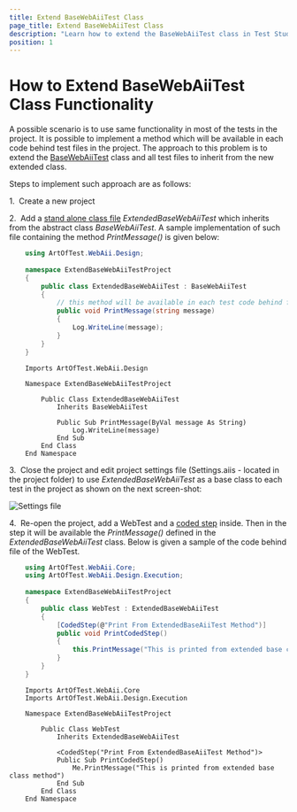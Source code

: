 ```yaml
---
title: Extend BaseWebAiiTest Class
page_title: Extend BaseWebAiiTest Class
description: "Learn how to extend the BaseWebAiiTest class in Test Studio to add shared methods and functionality across all coded tests. Step-by-step guide with C# and VB.NET examples for improved code reuse and maintainability."
position: 1
---
```

# How to Extend BaseWebAiiTest Class Functionality #

A possible scenario is to use same functionality in most of the tests in the project. It is possible to implement a method which will be available in each code behind test files in the project. The approach to this problem is to extend the <a href="https://docs.telerik.com/teststudioapi/html/T_ArtOfTest_WebAii_Design_BaseWebAiiTest.htm" target="_blank">BaseWebAiiTest</a> class and all test files to inherit from the new extended class.

Steps to implement such approach are as follows:

1.&nbsp; Create a new project

2.&nbsp; Add a <a href="/features/coded-steps/standalone-code-file" target="_blank">stand alone class file</a> *ExtendedBaseWebAiiTest* which inherits from the abstract class *BaseWebAiiTest*. A sample implementation of such file containing the method *PrintMessage()* is given below:

```C#
	using ArtOfTest.WebAii.Design;
	
	namespace ExtendBaseWebAiiTestProject
	{
    	public class ExtendedBaseWebAiiTest : BaseWebAiiTest
    	{
			// this method will be available in each test code behind file coded step
        	public void PrintMessage(string message)
        	{
            	Log.WriteLine(message);
        	}
    	}
	}
```
```VB
	Imports ArtOfTest.WebAii.Design
	
	Namespace ExtendBaseWebAiiTestProject
	
	    Public Class ExtendedBaseWebAiiTest
	        Inherits BaseWebAiiTest
	        
	        Public Sub PrintMessage(ByVal message As String)
	            Log.WriteLine(message)
	        End Sub
	    End Class
	End Namespace
```

3.&nbsp; Close the project and edit project settings file (Settings.aiis - located in the project folder) to use *ExtendedBaseWebAiiTest* as a base class to each test in the project as shown on the next screen-shot:

![Settings file][1]

4.&nbsp; Re-open the project, add a WebTest and a <a href="/features/custom-steps/script-step" target="_blank">coded step</a> inside. Then in the step it will be available the *PrintMessage()* defined in the *ExtendedBaseWebAiiTest* class. Below is given a sample of the code behind file of the WebTest.

```C#
	using ArtOfTest.WebAii.Core;
	using ArtOfTest.WebAii.Design.Execution;
	
	namespace ExtendBaseWebAiiTestProject
	{
	    public class WebTest : ExtendedBaseWebAiiTest
	    {
	        [CodedStep(@"Print From ExtendedBaseAiiTest Method")]
	        public void PrintCodedStep()
	        {
	            this.PrintMessage("This is printed from extended base class method");
	        }
	    }
	}
```
```VB
	Imports ArtOfTest.WebAii.Core
	Imports ArtOfTest.WebAii.Design.Execution
	
	Namespace ExtendBaseWebAiiTestProject
	
	    Public Class WebTest
	        Inherits ExtendedBaseWebAiiTest
	        
	        <CodedStep("Print From ExtendedBaseAiiTest Method")>
	        Public Sub PrintCodedStep()
	            Me.PrintMessage("This is printed from extended base class method")
	        End Sub
	    End Class
	End Namespace
```

[1]: /img/advanced-topics/coded-samples/general/extend-BaseWebAiiTest-class/fig1.png
